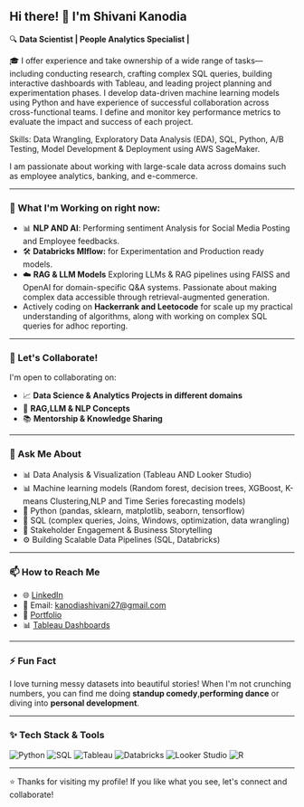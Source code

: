 
## Hi there! 👋 I'm Shivani Kanodia

🔍 **Data Scientist  | People Analytics Specialist |**

🎓 I offer experience and take ownership of a wide range of tasks—including conducting research, crafting complex SQL queries, building interactive dashboards with Tableau, and leading project planning and experimentation phases. I develop data-driven machine learning models using Python and have experience of successful collaboration across cross-functional teams.
I define and monitor key performance metrics to evaluate the impact and success of each project.

Skills: Data Wrangling, Exploratory Data Analysis (EDA), SQL, Python, A/B Testing, Model Development & Deployment using AWS SageMaker.

I am passionate about working with large-scale data across domains such as employee analytics, banking, and e-commerce.

---

### 🔭 What I'm Working on right now: 
- 📊 **NLP AND AI**: Performing sentiment Analysis for Social Media Posting and Employee feedbacks.  
- 🛠️ **Databricks Mlflow:** for Experimentation and Production ready models. 
- ☁️ **RAG & LLM Models** Exploring LLMs & RAG pipelines using FAISS and OpenAI for domain-specific Q&A systems. Passionate about making complex data accessible through retrieval-augmented generation.
-  Actively coding on **Hackerrank and Leetocode** for scale up my practical understanding of algorithms, along with working on complex SQL queries for adhoc reporting. 

---

### 👯 Let's Collaborate!
I'm open to collaborating on:
- 📈 **Data Science & Analytics Projects in different domains**
- 👥 **RAG,LLM & NLP Concepts**
- 📚 **Mentorship & Knowledge Sharing**

---

### 💬 Ask Me About
- 📊 Data Analysis & Visualization (Tableau AND Looker Studio)
- 📊 Machine learning models (Random forest, decision trees, XGBoost, K-means Clustering,NLP and Time Series forecasting models) 
- 🐍 Python (pandas, sklearn, matplotlib, seaborn, tensorflow)
- 🔎 SQL (complex queries, Joins, Windows, optimization, data wrangling)
- 🤝 Stakeholder Engagement & Business Storytelling
- ⚙️ Building Scalable Data Pipelines (SQL, Databricks)

---

### 📫 How to Reach Me
- 🌐 [LinkedIn](https://www.linkedin.com/in/shivanikanodia)
- 📧 Email: kanodiashivani27@gmail.com
- 📁 [Portfolio](https://github.com/Shivanikanodia)
- 📊 [Tableau Dashboards](https://shorturl.at/hGzDx)

---

### ⚡ Fun Fact
I love turning messy datasets into beautiful stories! When I'm not crunching numbers, you can find me doing **standup comedy**,**performing dance** or diving into **personal development**.

---

### ✨ Tech Stack & Tools
![Python](https://img.shields.io/badge/Python-3776AB?style=for-the-badge&logo=python&logoColor=white)
![SQL](https://img.shields.io/badge/SQL-025E8C?style=for-the-badge&logo=sqlite&logoColor=white)
![Tableau](https://img.shields.io/badge/Tableau-E97627?style=for-the-badge&logo=tableau&logoColor=white)
![Databricks](https://img.shields.io/badge/Databricks-FF3621?style=for-the-badge&logo=databricks&logoColor=white)
![Looker Studio](https://img.shields.io/badge/Looker%20Studio-4285F4?style=for-the-badge&logo=googleanalytics&logoColor=white)
![R](https://img.shields.io/badge/R-276DC3?style=for-the-badge&logo=r&logoColor=white)

---

⭐️ Thanks for visiting my profile! If you like what you see, let's connect and collaborate!

